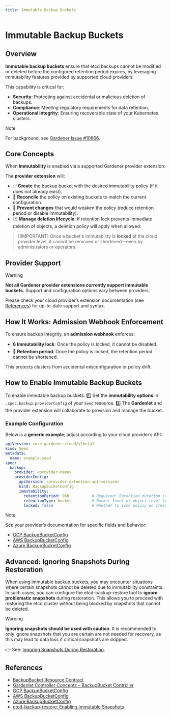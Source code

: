 ```yaml
---
title: Immutable Backup Buckets
---
```


# Immutable Backup Buckets

## Overview

**Immutable backup buckets** ensure that etcd backups cannot be modified or deleted before the configured retention period expires, by leveraging immutability features provided by supported cloud providers.

This capability is critical for:

* **Security**: Protecting against accidental or malicious deletion of backups.
* **Compliance**: Meeting regulatory requirements for data retention.
* **Operational integrity**: Ensuring recoverable state of your Kubernetes clusters.

> [!NOTE]
> For background, see [Gardener Issue #10866](https://github.com/gardener/gardener/issues/10866).

## Core Concepts

When **immutability** is enabled via a supported Gardener provider extension:

The **provider extension** will:

* ✅ **Create** the backup bucket with the desired immutability policy (if it does not already exist).
* 🔄 **Reconcile** the policy on existing buckets to match the current configuration.
* 🚫 **Prevent changes** that would weaken the policy (reduce retention period or disable immutability).
* 🕑 **Manage deletion lifecycle**: If retention lock prevents immediate deletion of objects, a deletion policy will apply when allowed.

> \[!IMPORTANT]
> Once a bucket's immutability is **locked** at the cloud provider level, it cannot be removed or shortened—even by administrators or operators.

## Provider Support
> [!WARNING]
> **Not all Gardener provider extensions currently support immutable buckets.**
Support and configuration options vary between providers.

Please check your cloud provider’s extension documentation (see [References](#references)) for up-to-date support and syntax.

## How It Works: Admission Webhook Enforcement

To ensure backup integrity, an **admission webhook** enforces:

* 🔒 **Immutability lock**: Once the policy is locked, it cannot be disabled.
* 📅 **Retention period**: Once the policy is locked, the retention period cannot be shortened.

This protects clusters from accidental misconfiguration or policy drift.

## How to Enable Immutable Backup Buckets

To enable immutable backup buckets:
1️⃣ Set the **immutability options** in `.spec.backup.providerConfig` of your `Seed` resource.
2️⃣ The **Gardenlet** and the provider extension will collaborate to provision and manage the bucket.

### Example Configuration

Below is a **generic example**; adjust according to your cloud provider’s API:

```yaml
apiVersion: core.gardener.cloud/v1beta1
kind: Seed
metadata:
  name: example-seed
spec:
  backup:
    provider: <provider-name>
    providerConfig:
      apiVersion: <provider-extension-api-version>
      kind: BackupBucketConfig
      immutability:
        retentionPeriod: 96h          # Required: Retention duration (e.g., 96h)
        retentionType: bucket         # Bucket-level or object-level (provider-specific)
        locked: false                 # Whether to lock policy on creation (recommended: true for production)
```

> [!NOTE]
> See your provider’s documentation for specific fields and behavior:
>
> * [GCP BackupBucketConfig](https://github.com/gardener/gardener-extension-provider-gcp/blob/master/docs/usage/usage.md#backupbucketconfig)
> * [AWS BackupBucketConfig](https://github.com/gardener/gardener-extension-provider-aws/blob/master/docs/usage/usage.md#backupbucketconfig)
> * [Azure BackupBucketConfig](https://github.com/gardener/gardener-extension-provider-azure/blob/master/docs/usage/usage.md#backupbucketconfig)


## Advanced: Ignoring Snapshots During Restoration

When using immutable backup buckets, you may encounter situations where certain snapshots cannot be deleted due to immutability constraints. In such cases, you can configure the etcd-backup-restore tool to **ignore problematic snapshots** during restoration.
This allows you to proceed with restoring the etcd cluster without being blocked by snapshots that cannot be deleted.

> [!WARNING]
> **Ignoring snapshots should be used with caution**. It is recommended to only ignore snapshots that you are certain are not needed for recovery, as this may lead to data loss if critical snapshots are skipped.

👉 See: [Ignoring Snapshots During Restoration](https://github.com/gardener/etcd-backup-restore/blob/master/docs/usage/enabling_immutable_snapshots.md#ignoring-snapshots-during-restoration).


## References

* [BackupBucket Resource Contract](../../extensions/resources/backupbucket.md)
* [Gardenlet Controller Concepts – BackupBucket Controller](../../concepts/gardenlet.md#backupbucket-controller)
* [GCP BackupBucketConfig](https://github.com/gardener/gardener-extension-provider-gcp/blob/master/docs/usage/usage.md#backupbucketconfig)
* [AWS BackupBucketConfig](https://github.com/gardener/gardener-extension-provider-aws/blob/master/docs/usage/usage.md#backupbucketconfig)
* [Azure BackupBucketConfig](https://github.com/gardener/gardener-extension-provider-azure/blob/master/docs/usage/usage.md#backupbucketconfig)
* [etcd-backup-restore: Enabling Immutable Snapshots](https://github.com/gardener/etcd-backup-restore/blob/master/docs/usage/enabling_immutable_snapshots.md)